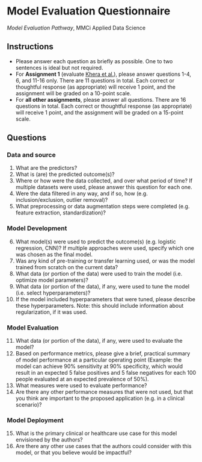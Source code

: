 # Model Evaluation Questionnaire
*Model Evaluation Pathway*, MMCi Applied Data Science

## Instructions

- Please answer each question as briefly as possible. One to two sentences is ideal but not required.
- For **Assignment 1** (evaluate [Khera et al.](https://jamanetwork.com/journals/jamacardiology/fullarticle/2777055)), please answer questions 1-4, 6, and 11-16 only. There are 11 questions in total. Each correct or thoughtful response (as appropriate) will receive 1 point, and the assignment will be graded on a 10-point scale.
- For **all other assignments**, please answer all questions. There are 16 questions in total. Each correct or thoughtful response (as appropriate) will receive 1 point, and the assignment will be graded on a 15-point scale.

## Questions

### Data and source

1. What are the predictors?
2. What is (are) the predicted outcome(s)?
3. Where or how were the data collected, and over what period of time? If multiple datasets were used, please answer this question for each one.
4. Were the data filtered in any way, and if so, how (e.g. inclusion/exclusion, outlier removal)?
5. What preprocessing or data augmentation steps were completed (e.g. feature extraction, standardization)?

### Model Development

6. What model(s) were used to predict the outcome(s) (e.g. logistic regression, CNN)? If multiple approaches were used, specify which one was chosen as the final model.
7. Was any kind of pre-training or transfer learning used, or was the model trained from scratch on the current data?
8. What data (or portion of the data) were used to train the model (i.e. optimize model parameters)?
9. What data (or portion of the data), if any, were used to tune the model (i.e. select hyperparameters)?
10. If the model included hyperparameters that were tuned, please describe these hyperparameters. Note: this should include information about regularization, if it was used.

### Model Evaluation

11. What data (or portion of the data), if any, were used to evaluate the model?
12. Based on performance metrics, please give a brief, practical summary of model performance at a particular operating point (Example: the model can achieve 90% sensitivity at 90% specificity, which would result in an expected 5 false positives and 5 false negatives for each 100 people evaluated at an expected prevalence of 50%).
13. What measures were used to evaluate performance?
14. Are there any other performance measures that were not used, but that you think are important to the proposed application (e.g. in a clinical scenario)?

### Model Deployment

15. What is the primary clinical or healthcare use case for this model envisioned by the authors?
16. Are there any other use cases that the authors could consider with this model, or that you believe would be impactful?
